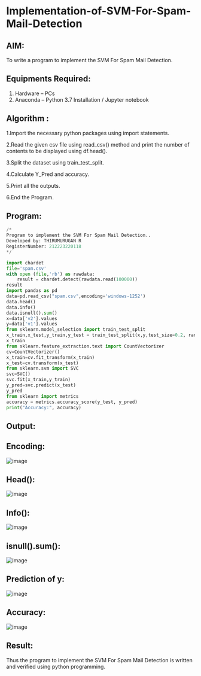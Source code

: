 # Implementation-of-SVM-For-Spam-Mail-Detection

## AIM:
To write a program to implement the SVM For Spam Mail Detection.

## Equipments Required:
1. Hardware – PCs
2. Anaconda – Python 3.7 Installation / Jupyter notebook

## Algorithm :

1.Import the necessary python packages using import statements.

2.Read the given csv file using read_csv() method and print the number of contents to be displayed using df.head().

3.Split the dataset using train_test_split.

4.Calculate Y_Pred and accuracy.

5.Print all the outputs.

6.End the Program.

## Program:
```.py
/*
Program to implement the SVM For Spam Mail Detection..
Developed by: THIRUMURUGAN R
RegisterNumber: 212223220118 
*/

import chardet
file='spam.csv'
with open (file,'rb') as rawdata:
    result = chardet.detect(rawdata.read(100000))
result
import pandas as pd
data=pd.read_csv("spam.csv",encoding='windows-1252')
data.head()
data.info()
data.isnull().sum()
x=data['v2'].values
y=data['v1'].values
from sklearn.model_selection import train_test_split
x_train,x_test,y_train,y_test = train_test_split(x,y,test_size=0.2, random_state=0)
x_train
from sklearn.feature_extraction.text import CountVectorizer
cv=CountVectorizer()
x_train=cv.fit_transform(x_train)
x_test=cv.transform(x_test)
from sklearn.svm import SVC
svc=SVC()
svc.fit(x_train,y_train)
y_pred=svc.predict(x_test)
y_pred
from sklearn import metrics
accuracy = metrics.accuracy_score(y_test, y_pred)
print("Accuracy:", accuracy)

```

## Output:
## Encoding:
![image](https://github.com/user-attachments/assets/7152dd54-fda7-47c9-8e59-86103bc1932f)



## Head():
![image](https://github.com/user-attachments/assets/c5b5ffa4-ea38-4b70-b1a9-65a9cf8dc0b8)




## Info():
![image](https://github.com/user-attachments/assets/3a4a35f1-a541-4ca9-a147-6a9d8de75b46)

## isnull().sum():
![image](https://github.com/user-attachments/assets/32455f75-2836-4d15-9f94-e76a1b689a19)

## Prediction of y:
![image](https://github.com/user-attachments/assets/8e0f2c6a-6fe3-4029-8a81-f2c0444910f5)

## Accuracy:
![image](https://github.com/user-attachments/assets/54f57889-4ea2-4a41-89a0-7215c0dd7fc5)








## Result:
Thus the program to implement the SVM For Spam Mail Detection is written and verified using python programming.
